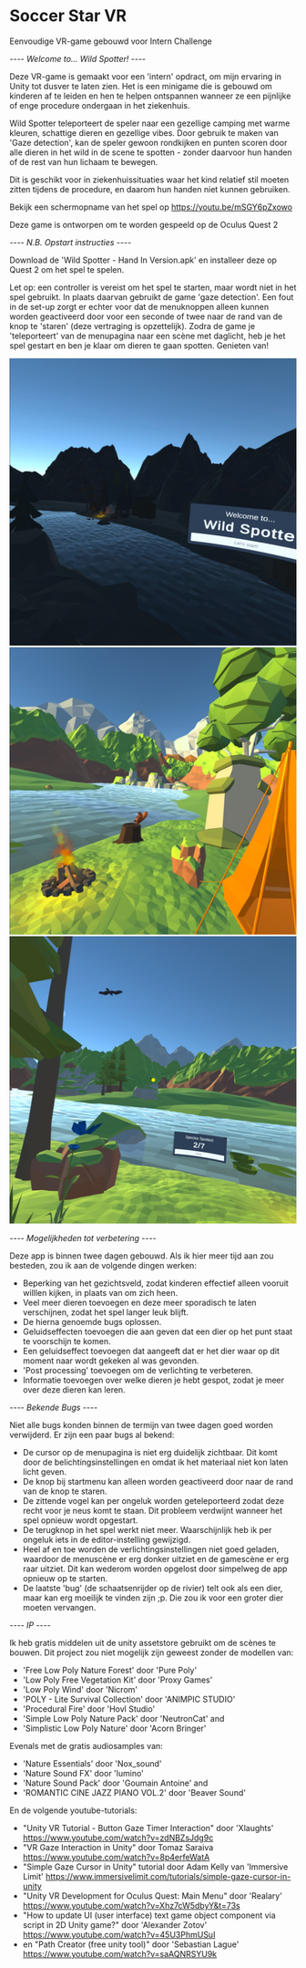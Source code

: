 # Soccer Star VR
Eenvoudige VR-game gebouwd voor Intern Challenge

*---- Welcome to... Wild Spotter! ----*

Deze VR-game is gemaakt voor een 'intern' opdract, om mijn ervaring in Unity tot dusver
te laten zien. Het is een minigame die is gebouwd om kinderen af te leiden en hen te 
helpen ontspannen wanneer ze een pijnlijke of enge procedure ondergaan in het ziekenhuis.

Wild Spotter teleporteert de speler naar een gezellige camping met warme kleuren,
schattige dieren en gezellige vibes. Door gebruik te maken van 'Gaze detection',
kan de speler gewoon rondkijken en punten scoren door alle dieren in het wild in 
de scene te spotten - zonder daarvoor hun handen of de rest van hun lichaam te bewegen.

Dit is geschikt voor in ziekenhuissituaties waar het kind relatief stil moeten zitten 
tijdens de procedure, en daarom hun handen niet kunnen gebruiken.

Bekijk een schermopname van het spel op https://youtu.be/mSGY6pZxowo

Deze game is ontworpen om te worden gespeeld op de Oculus Quest 2

*---- N.B. Opstart instructies ----*

Download de 'Wild Spotter - Hand In Version.apk' en installeer deze op Quest 2 om het 
spel te spelen.

Let op: een controller is vereist om het spel te starten, maar wordt niet in het spel 
gebruikt. In plaats daarvan gebruikt de game 'gaze detection'. Een fout in de set-up
zorgt er echter voor dat de menuknoppen alleen kunnen worden geactiveerd door voor een 
seconde of twee naar de rand van de knop te 'staren' (deze vertraging is opzettelijk). 
Zodra de game je 'teleporteert' van de menupagina naar een scène met daglicht, heb je 
het spel gestart en ben je klaar om dieren te gaan spotten. Genieten van!

![alt text](https://github.com/NielsWeggeman/Wild-Spotter/blob/main/Menu%20view.jpg)
![alt text](https://github.com/NielsWeggeman/Wild-Spotter/blob/main/Game%20view%201.jpg)
![alt text](https://github.com/NielsWeggeman/Wild-Spotter/blob/main/Game%20view%202.jpg)


*---- Mogelijkheden tot verbetering ----*

Deze app is binnen twee dagen gebouwd. Als ik hier meer tijd aan zou besteden, zou ik
aan de volgende dingen werken:

- Beperking van het gezichtsveld, zodat kinderen effectief alleen vooruit willlen kijken,
  in plaats van om zich heen.
- Veel meer dieren toevoegen en deze meer sporadisch te laten verschijnen, zodat het spel 
  langer leuk blijft.
- De hierna genoemde bugs oplossen.
- Geluidseffecten toevoegen die aan geven dat een dier op het punt staat te voorschijn te komen.
- Een geluidseffect toevoegen dat aangeeft dat er het dier waar op dit moment naar wordt gekeken
  al was gevonden.
- 'Post processing' toevoegen om de verlichting te verbeteren.
- Informatie toevoegen over welke dieren je hebt gespot, zodat je meer over deze dieren kan leren.
  

*---- Bekende Bugs ----*

Niet alle bugs konden binnen de termijn van twee dagen goed worden verwijderd. 
Er zijn een paar bugs al bekend:

- De cursor op de menupagina is niet erg duidelijk zichtbaar. Dit komt door de belichtingsinstellingen
  en omdat ik het materiaal niet kon laten licht geven.
- De knop bij startmenu kan alleen worden geactiveerd door naar de rand van de knop te staren.
- De zittende vogel kan per ongeluk worden geteleporteerd zodat deze recht voor je neus komt te staan. 
  Dit probleem verdwijnt wanneer het spel opnieuw wordt opgestart.
- De terugknop in het spel werkt niet meer. Waarschijnlijk heb ik per ongeluk iets in de 
  editor-instelling gewijzigd.
- Heel af en toe worden de verlichtingsinstellingen niet goed geladen, waardoor de menuscène er erg 
  donker uitziet en de gamescène er erg raar uitziet. Dit kan wederom worden opgelost door simpelweg de 
  app opnieuw op te starten.
- De laatste 'bug' (de schaatsenrijder op de rivier) telt ook als een dier, maar kan erg moeilijk te 
  vinden zijn ;p. Die zou ik voor een groter dier moeten vervangen.

*---- IP ----*

Ik heb gratis middelen uit de unity assetstore gebruikt om de scènes te bouwen.
Dit project zou niet mogelijk zijn geweest zonder de modellen van:
- 'Free Low Poly Nature Forest' door 'Pure Poly'
- 'Low Poly Free Vegetation Kit' door 'Proxy Games'
- 'Low Poly Wind' door 'Nicrom'
- 'POLY - Lite Survival Collection' door 'ANIMPIC STUDIO'
- 'Procedural Fire' door 'Hovl Studio'
- 'Simple Low Poly Nature Pack' door 'NeutronCat' and
- 'Simplistic Low Poly Nature' door 'Acorn Bringer'

Evenals met de gratis audiosamples van:
- 'Nature Essentials' door 'Nox_sound'
- 'Nature Sound FX' door 'lumino'
- 'Nature Sound Pack' door 'Goumain Antoine' and
- 'ROMANTIC CINE JAZZ PIANO VOL.2' door 'Beaver Sound'

En de volgende youtube-tutorials:
- "Unity VR Tutorial - Button Gaze Timer Interaction" door 'Xlaughts'
  https://www.youtube.com/watch?v=zdNBZsJdg9c
- "VR Gaze Interaction in Unity" door Tomaz Saraiva
  https://www.youtube.com/watch?v=8p4erfeWatA
- "Simple Gaze Cursor in Unity" tutorial door Adam Kelly van 'Immersive Limit'
  https://www.immersivelimit.com/tutorials/simple-gaze-cursor-in-unity
- "Unity VR Development for Oculus Quest: Main Menu" door 'Realary'
  https://www.youtube.com/watch?v=Xhz7cW5dbyY&t=73s
- "How to update UI (user interface) text game object component via script in
  2D Unity game?" door 'Alexander Zotov'
  https://www.youtube.com/watch?v=45U3PhmUSuI
- en "Path Creator (free unity tool)" door 'Sebastian Lague'
  https://www.youtube.com/watch?v=saAQNRSYU9k
  
